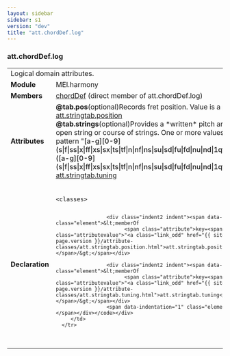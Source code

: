 ```yaml
---
layout: sidebar
sidebar: s1
version: "dev"
title: "att.chordDef.log"
---
```

<div class="classSpec att">
   <h3 id="att.chordDef.log">att.chordDef.log</h3>
   <table class="wovenodd">
      <tr>
         <td colspan="2" class="wovenodd-col2">Logical domain attributes.</td>
      </tr>
      <tr>
         <td class="wovenodd-col1"><strong>Module</strong></td>
         <td class="wovenodd-col2">MEI.harmony</td>
      </tr>
      <tr>
         <td class="wovenodd-col1"><strong>Members</strong></td>
         <td class="wovenodd-col2">
            <div class="parent">
               <div><a class="link_odd_elementSpec" href="{{ site.baseurl }}/{{ page.version }}/elements/chorddef.html">chordDef</a> (direct member of att.chordDef.log)
               </div>
            </div>
         </td>
      </tr>
      <tr>
         <td class="wovenodd-col1"><strong>Attributes</strong></td>
         <td class="wovenodd-col2">
            <div class="attributeDef"><span class="attribute"><strong>@tab.pos</strong></span><span class="attributeUsage">(optional)</span><span class="attributeDesc">Records fret position.</span>
               Value is a positive integer.
               <span class="attributeClasses"><a class="link_odd" href="{{ site.baseurl }}/{{ page.version }}/attribute-classes/att.stringtab.position.html">att.stringtab.position</a></span></div>
            <div class="attributeDef"><span class="attribute"><strong>@tab.strings</strong></span><span class="attributeUsage">(optional)</span><span class="attributeDesc">Provides a *written* pitch and octave for each open string or course of
                  strings.</span>
               One or more values conforming to the pattern "<span style="font-weight: 500;">[a-g][0-9](s|f|ss|x|ff|xs|sx|ts|tf|n|nf|ns|su|sd|fu|fd|nu|nd|1qf|3qf|1qs|3qs)?([a-g][0-9](s|f|ss|x|ff|xs|sx|ts|tf|n|nf|ns|su|sd|fu|fd|nu|nd|1qf|3qf|1qs|3qs)?)*</span>".
               <span class="attributeClasses"><a class="link_odd" href="{{ site.baseurl }}/{{ page.version }}/attribute-classes/att.stringtab.tuning.html">att.stringtab.tuning</a></span></div>
         </td>
      </tr>
      <tr>
         <td class="wovenodd-col1"><strong>Declaration</strong></td>
         <td class="wovenodd-col2">
            <div class="code" xml:space="preserve" data-lang="ODD"><code>
                  <div class="indent1 indent"><span data-indentation="1" class="element">&lt;classes&gt;</span>
                     
                     <div class="indent2 indent"><span data-indentation="2" class="element">&lt;memberOf
                           <span class="attribute">key=<span class="attributevalue">"<a class="link_odd" href="{{ site.baseurl }}/{{ page.version }}/attribute-classes/att.stringtab.position.html">att.stringtab.position</a>"</span></span>/&gt;</span></div>
                     
                     <div class="indent2 indent"><span data-indentation="2" class="element">&lt;memberOf
                           <span class="attribute">key=<span class="attributevalue">"<a class="link_odd" href="{{ site.baseurl }}/{{ page.version }}/attribute-classes/att.stringtab.tuning.html">att.stringtab.tuning</a>"</span></span>/&gt;</span></div>
                     <span data-indentation="1" class="element">&lt;/classes&gt;</span></div></code></div>
         </td>
      </tr>
   </table>
</div>